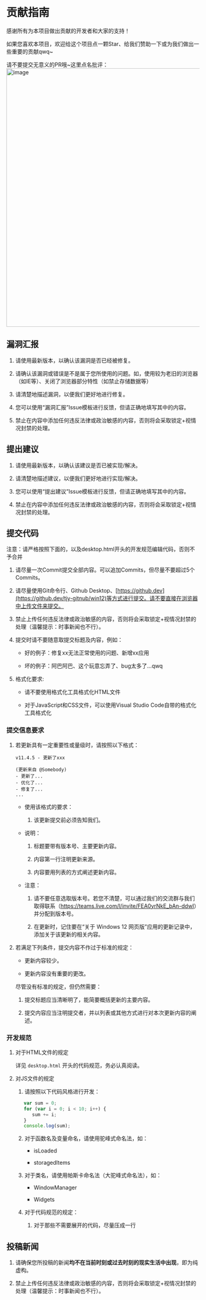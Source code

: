 # 贡献指南

感谢所有为本项目做出贡献的开发者和大家的支持！

如果您喜欢本项目，欢迎给这个项目点一颗Star、给我们赞助一下或为我们做出一些重要的贡献qwq~

请不要提交无意义的PR哦~这里点名批评：
<img width="673" alt="image" src="https://github.com/tjy-gitnub/win12/assets/121747915/2da6f2d8-369a-4ef7-a87e-7ac4ecacd78b">

## 漏洞汇报

1. 请使用最新版本，以确认该漏洞是否已经被修复。

2. 请确认该漏洞或错误是不是属于您所使用的问题。如，使用较为老旧的浏览器（如IE等）、关闭了浏览器部分特性（如禁止存储数据等）

3. 请清楚地描述漏洞，以便我们更好地进行修复。

4. 您可以使用“漏洞汇报”Issue模板进行反馈，但请正确地填写其中的内容。

5. 禁止在内容中添加任何违反法律或政治敏感的内容，否则将会采取锁定+视情况封禁的处理。

## 提出建议

1. 请使用最新版本，以确认该建议是否已被实现/解决。

2. 请清楚地描述建议，以便我们更好地进行实现/解决。

3. 您可以使用“提出建议”Issue模板进行反馈，但请正确地填写其中的内容。

4. 禁止在内容中添加任何违反法律或政治敏感的内容，否则将会采取锁定+视情况封禁的处理。

## 提交代码

注意：请严格按照下面的，以及desktop.html开头的开发规范编辑代码，否则不予合并

1. 请尽量一次Commit提交全部内容。可以追加Commits，但尽量不要超过5个Commits。

2. 请尽量使用Git命令行、Github Desktop、[https://github.dev](https://github.dev/tjy-gitnub/win12)等方式进行提交。请不要直接在浏览器中上传文件来提交。

3. 禁止上传任何违反法律或政治敏感的内容，否则将会采取锁定+视情况封禁的处理（温馨提示：时事新闻也不行）。

4. 提交时请不要随意取提交标题及内容，例如：

   - 好的例子：修复xx无法正常使用的问题、新增xx应用
  
   - 坏的例子：阿巴阿巴、这个玩意忘弄了、bug太多了...qwq

5. 格式化要求:

   - 请不要使用格式化工具格式化HTML文件

   - 对于JavaScript和CSS文件，可以使用Visual Studio Code自带的格式化工具格式化

### 提交信息要求

   1. 若更新具有一定重要性或量级时，请按照以下格式：

      ```
      v11.4.5 - 更新了xxx

      (更新来自 @Somebody)
      - 更新了...
      - 优化了...
      - 修复了...
      ...
      ```

      - 使用该格式的要求：

         1. 该更新提交前必须告知我们。

      - 说明：

         1. 标题要带有版本号、主要更新内容。

         2. 内容第一行注明更新来源。

         3. 内容要用列表的方式阐述更新内容。

      - 注意：

         1. 请不要任意选取版本号。若您不清楚，可以通过我们的交流群与我们取得联系（<https://teams.live.com/l/invite/FEA0yrNkE_bAn-ddwI>）并分配到版本号。

         2. 在更新时，记住要在“关于 Windows 12 网页版”应用的更新记录中，添加关于该更新的相关内容。

   2. 若满足下列条件，提交内容不作过于标准的规定：

      - 更新内容较少。

      - 更新内容没有重要的更改。

      尽管没有标准的规定，但仍然需要：

         1. 提交标题应当清晰明了，能简要概括更新的主要内容。

         2. 提交内容应当注明提交者，并以列表或其他方式进行对本次更新内容的阐述。

### 开发规范

1. 对于HTML文件的规定

   详见 `desktop.html` 开头的代码规范，务必认真阅读。

2. 对JS文件的规定

   1. 请按照以下代码风格进行开发：

   ```js
      var sum = 0;
      for (var i = 0; i < 10; i++) {
         sum += i;
      }
      console.log(sum);
   ```

   2. 对于函数名及变量命名，请使用驼峰式命名法，如：

      - isLoaded

      - storagedItems

   3. 对于类名，请使用帕斯卡命名法（大驼峰式命名法），如：

      - WindowManager

      - Widgets

   4. 对于代码规范的规定：

      1. 对于那些不需要展开的代码，尽量压成一行

## 投稿新闻

1. 请确保您所投稿的新闻**均不在当前时刻或过去时刻的现实生活中出现**，即为纯虚构。

2. 禁止上传任何违反法律或政治敏感的内容，否则将会采取锁定+视情况封禁的处理（温馨提示：时事新闻也不行）。
